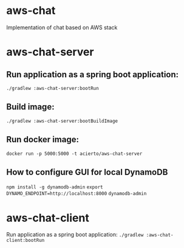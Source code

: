 # aws-chat
Implementation of chat based on AWS stack

# aws-chat-server

## Run application as a spring boot application:
`./gradlew :aws-chat-server:bootRun`

## Build image:
`./gradlew :aws-chat-server:bootBuildImage`

## Run docker image:
`docker run -p 5000:5000 -t acierto/aws-chat-server`

## How to configure GUI for local DynamoDB 

`npm install -g dynamodb-admin`
`export DYNAMO_ENDPOINT=http://localhost:8000`
`dynamodb-admin`

# aws-chat-client

Run application as a spring boot application:
`./gradlew :aws-chat-client:bootRun`
